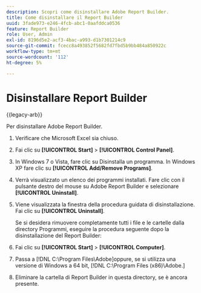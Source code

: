 ```yaml
---
description: Scopri come disinstallare Adobe Report Builder.
title: Come disinstallare il Report Builder
uuid: 3fade973-e246-4fcb-abc1-0aafddca0536
feature: Report Builder
role: User, Admin
exl-id: 8196d5e2-acf3-4bac-a993-d1b7301214c9
source-git-commit: fcecc8a493852f5682fd7fbd5b9bb484a850922c
workflow-type: tm+mt
source-wordcount: '112'
ht-degree: 5%

---
```


# Disinstallare Report Builder

{{legacy-arb}}

Per disinstallare Adobe Report Builder.

1. Verificare che Microsoft Excel sia chiuso.
1. Fai clic su **[!UICONTROL Start]** > **[!UICONTROL Control Panel]**.
1. In Windows 7 o Vista, fare clic su Disinstalla un programma. In Windows XP fare clic su **[!UICONTROL Add/Remove Programs]**.
1. Verrà visualizzato un elenco dei programmi installati. Fare clic con il pulsante destro del mouse su Adobe Report Builder e selezionare **[!UICONTROL Uninstall]**.
1. Viene visualizzata la finestra della procedura guidata di disinstallazione. Fai clic su **[!UICONTROL Uninstall]**.

   Se si desidera rimuovere completamente tutti i file e le cartelle dalla directory Programmi, eseguire la procedura seguente dopo la disinstallazione del Report Builder:
1. Fai clic su **[!UICONTROL Start]** > **[!UICONTROL Computer]**.
1. Passa a [!DNL C:\Program Files\Adobe\]oppure, se si utilizza una versione di Windows a 64 bit, [!DNL C:\Program Files (x86)\Adobe.]
1. Eliminare la cartella di Report Builder in questa directory, se è ancora presente.
